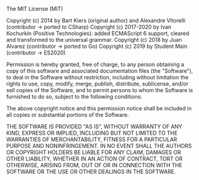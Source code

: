 The MIT License (MIT)

Copyright (c) 2014 by Bart Kiers (original author) and Alexandre Vitorelli (contributor -> ported to CSharp)
Copyright (c) 2017-2020 by Ivan Kochurkin (Positive Technologies):
    added ECMAScript 6 support, cleared and transformed to the universal grammar.
Copyright (c) 2018 by Juan Alvarez (contributor -> ported to Go)
Copyright (c) 2019 by Student Main (contributor -> ES2020)

Permission is hereby granted, free of charge, to any person
obtaining a copy of this software and associated documentation
files (the "Software"), to deal in the Software without
restriction, including without limitation the rights to use,
copy, modify, merge, publish, distribute, sublicense, and/or sell
copies of the Software, and to permit persons to whom the
Software is furnished to do so, subject to the following
conditions:

The above copyright notice and this permission notice shall be
included in all copies or substantial portions of the Software.

THE SOFTWARE IS PROVIDED "AS IS", WITHOUT WARRANTY OF ANY KIND,
EXPRESS OR IMPLIED, INCLUDING BUT NOT LIMITED TO THE WARRANTIES
OF MERCHANTABILITY, FITNESS FOR A PARTICULAR PURPOSE AND
NONINFRINGEMENT. IN NO EVENT SHALL THE AUTHORS OR COPYRIGHT
HOLDERS BE LIABLE FOR ANY CLAIM, DAMAGES OR OTHER LIABILITY,
WHETHER IN AN ACTION OF CONTRACT, TORT OR OTHERWISE, ARISING
FROM, OUT OF OR IN CONNECTION WITH THE SOFTWARE OR THE USE OR
OTHER DEALINGS IN THE SOFTWARE.
